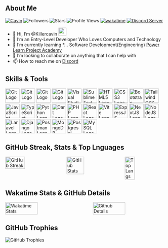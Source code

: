 <!-- Killercavin@CalaTech -->

## About Me

[![Cavin](https://img.shields.io/badge/Cavin-<COLOR>.svg)](https://shields.io/)
![Followers](https://img.shields.io/github/followers/Killercavin?label=Follow&style=social&style=plastic)
![Stars](https://img.shields.io/github/stars/Killercavin?affiliations=OWNER%2CCOLLABORATOR&style=social&style=plastic&color=gold)
![Profile Views](https://komarev.com/ghpvc/?username=Killercavin&color=green&style=plastic)
[![wakatime](https://wakatime.com/badge/user/0a629113-4a07-4f00-baa2-ec03ce250a02.svg?style=plastic)](https://wakatime.com/@0a629113-4a07-4f00-baa2-ec03ce250a02)
[![Discord Server](https://img.shields.io/discord/950481728068263976?color=blueviolet&logo=Discord&style=plastic)](https://discord.gg/GnrKuFSaUC)
- 👋 Hi, I’m @Killercavin <img src="https://emojis.slackmojis.com/emojis/images/1588315024/8823/hyperkitty.gif?1588315024" width="25"></h3>
- 👀 I’m an Entry-Level Developer Who Loves Computers and Technology
- 🌱 I’m currently learning *... Software Development(Engineering) [Power Learn Project Academy](https://plpacademy.powerlearnproject.org/)
- 💞️ I’m looking to collaborate on anything that I can help with
- 📫 How to reach me on [Discord](https://discordapp.com/users/Killercavin)

## Skills & Tools
<a href="https://git-scm.com/" target="_blank"><img src="https://skillicons.dev/icons?i=git" alt="Git Logo" width="45" height="auto"></a>
<a href="https://github.com/" target="_blank"><img src="https://skillicons.dev/icons?i=github" alt="Git Logo" width="45" height="auto"></a>
<a href="https://gitlab.com/" target="_blank"><img src="https://skillicons.dev/icons?i=gitlab" alt="Git Logo" width="45" height="auto"></a>
<a href="https://bitbucket.com/" target="_blank"><img src="https://skillicons.dev/icons?i=bitbucket" alt="Git Logo" width="45" height="auto"></a>
<a href="https://code.visualstudio.com/" target="_blank"><img src="https://skillicons.dev/icons?i=vscode" alt="Visual Studio Code Logo" width="45" height="auto"></a>
<a href="https://sublimetext.com/" target="_blank"><img src="https://skillicons.dev/icons?i=sublime" alt="Sublime Text Logo" width="45" height="auto"></a>
<a href="https://w3.org/html/" target="_blank"><img src="https://skillicons.dev/icons?i=html" alt="HTML5 Logo" width="45" height="auto"></a>
<a href="https://w3schools.com/css/" target="_blank"><img src="https://skillicons.dev/icons?i=css" alt="CSS3 Logo" width="45" height="auto"></a>
<a href="https://getbootstrap.com" target="_blank"><img src="https://skillicons.dev/icons?i=bootstrap" alt="Bootstrap Logo" width="45" height="auto"></a>
<a href="https://tailwindcss.com" target="_blank"><img src="https://skillicons.dev/icons?i=tailwindcss" alt="TailwindCSS Logo" width="45" height="auto"></a>
<a href="https://developer.mozilla.org/en-US/docs/Web/JavaScript" target="_blank"><img src="https://skillicons.dev/icons?i=javascript" alt="JavaScript Logo" width="45" height="auto"></a>
<a href="https://typescriptlang.org/" target="_blank"><img src="https://skillicons.dev/icons?i=typescript" alt="TypeScript Logo" width="45" height="auto"></a>
<a href="https://python.org/" target="_blank"><img src="https://skillicons.dev/icons?i=python" alt="Python Logo" width="45" height="auto"></a>
<a href="https://dart.dev" target="_blank"><img src="https://skillicons.dev/icons?i=dart" alt="Dart Logo" width="45" height="auto"></a>
</a><a href="https://php.net" target="_blank"><img src="https://skillicons.dev/icons?i=php" alt="PHP Logo" width="45" height="auto"></a>
<a href="https://reactjs.dev/" target="_blank"><img src="https://skillicons.dev/icons?i=react" alt="React Logo" width="45" height="auto"></a>
<a href="https://vitejs.dev" target="_blank"><img src="https://skillicons.dev/icons?i=vite" alt="Vite Logo" width="45" height="auto"></a>
<a href="https://expressjs.com" target="_blank"><img src="https://skillicons.dev/icons?i=express" alt="ExpressJS Logo" width="45" height="auto"></a>
<a href="https://nextjs.org" target="_blank"><img src="https://skillicons.dev/icons?i=next" alt="NextJS Logo" width="45" height="auto"></a>
</a><a href="https://nodejs.org/" target="_blank"><img src="https://skillicons.dev/icons?i=nodejs" alt="NodeJS Logo" width="45" height="auto"></a>
</a><a href="https://laravel.com" target="_blank"><img src="https://skillicons.dev/icons?i=laravel" alt="Laravel Logo" width="45" height="auto"></a>
</a><a href="https://djangoproject.com" target="_blank"><img src="https://skillicons.dev/icons?i=django" alt="Django Logo" width="45" height="auto"></a>
</a><a href="https://postman.com/" target="_blank"><img src="https://skillicons.dev/icons?i=postman" alt="Postman Logo" width="45" height="auto"></a>
<a href="https://mongodb.com" target="_blank"><img src="https://skillicons.dev/icons?i=mongodb" alt="MongoDB Logo" width="45" height="auto"></a>
<a href="https://postgresql.org" target="_blank"><img src="https://skillicons.dev/icons?i=postgresql" alt="Postgresql Logo" width="45" height="auto"></a>
<a href="https://mysql.com/" target="_blank"><img src="https://skillicons.dev/icons?i=mysql" alt="MySQL Logo" width="45" height="auto"></a>

## GitHub Streak, Stats & Top Lnguages
<p style="display: flex; justify-content: space-between;" float="left">
  <img src="https://github-readme-streak-stats.herokuapp.com/?user=Killercavin&theme=outrun" alt="GitHub Streak" style="width: 35%; height: auto;">
  <img src="https://github-readme-stats.vercel.app/api?username=Killercavin&show_icons=true&theme=algolia" alt="GitHub Stats" style="width: 33%; height: auto;">
  <img src="https://github-readme-stats.vercel.app/api/top-langs/?username=Killercavin&theme=yeblu&limit=15&layout=compact" alt="Top Langs" style="width: 25%; height: auto;"/>
</p>

## Wakatime Stats & GitHub Details
<p style="display: flex; justify-content: space-between;" float="left">
<img src="https://github-readme-stats.vercel.app/api/wakatime?username=Killercavin&hide_border=true&layout=compact&hide_title=false&langs_count=15&range=all_time&theme=blue-green" alt="Wakatime Stats" style="width: 45%; height: auto;"/>
<img src="https://github-profile-summary-cards.vercel.app/api/cards/profile-details?username=Killercavin&theme=tokyonight" alt="Github Details" style="width: 45%; height: auto;">
</p>

## GitHub Trophies
![GitHub Trophies](https://github-profile-trophy.vercel.app/?username=Killercavin&row=1&column=10)

<!-- End -->
